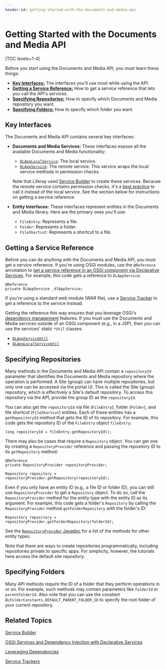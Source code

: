 ```yaml
---
header-id: getting-started-with-the-documents-and-media-api
---
```


# Getting Started with the Documents and Media API

[TOC levels=1-4]

Before you start using the Documents and Media API, you must learn these things: 

-   [**Key Interfaces:**](#key-interfaces) 
    The interfaces you'll use most while using the API. 
-   [**Getting a Service Reference:**](#getting-a-service-reference) 
    How to get a service reference that lets you call the API's services. 
-   [**Specifying Repositories:**](#specifying-repositories) How to specify
    which Documents and Media repository you want. 
-   [**Specifying Folders:**](#specifying-folders) How to specify which folder
    you want. 

## Key Interfaces

The Documents and Media API contains several key interfaces: 

-   **Documents and Media Services:** These interfaces expose all the available 
    Documents and Media functionality: 

    -   [`DLAppLocalService`](@platform-ref@/7.1-latest/javadocs/portal-kernel/com/liferay/document/library/kernel/service/DLAppLocalService.html): 
        The local service. 
    -   [`DLAppService`](@platform-ref@/7.1-latest/javadocs/portal-kernel/com/liferay/document/library/kernel/service/DLAppService.html): 
        The remote service. This service wraps the local service 
        methods in permission checks. 

    Note that Liferay used 
    [Service Builder](/docs/7-1/tutorials/-/knowledge_base/t/service-builder) 
    to create these services. Because the remote service contains permission 
    checks, it's a 
    [best practice](/docs/7-1/tutorials/-/knowledge_base/t/creating-remote-services#using-service-builder-to-generate-remote-services) 
    to call it instead of the local service. See the section below for 
    instructions on getting a service reference. 

-   **Entity Interfaces:** These interfaces represent entities in the Documents 
    and Media library. Here are the primary ones you'll use: 

    -   `FileEntry`: Represents a file. 
    -   `Folder`: Represents a folder. 
    -   `FileShortcut`: Represents a shortcut to a file.

## Getting a Service Reference

Before you can do anything with the Documents and Media API, you must get
a service reference. If you're using OSGi modules, use the `@Reference`
annotation to 
[get a service reference in an OSGi component via Declarative Services](/docs/7-1/tutorials/-/knowledge_base/t/osgi-services-and-dependency-injection-with-declarative-services).
For example, this code gets a reference to `DLAppService`: 

    @Reference
    private DLAppService _dlAppService;

If you're using a standard web module (WAR file), use a 
[Service Tracker](https://dev.liferay.com/develop/tutorials/-/knowledge_base/7-1/service-trackers)
to get a reference to the service instead. 

Getting the reference this way ensures that you leverage OSGi's 
[dependency management](/docs/7-1/tutorials/-/knowledge_base/t/leveraging-dependencies)
features. If you must use the Documents and Media services outside of an OSGi
component (e.g., in a JSP), then you can use the services' static `*Util`
classes: 

-   [`DLAppServiceUtil`](@platform-ref@/7.1-latest/javadocs/portal-kernel/com/liferay/document/library/kernel/service/DLAppServiceUtil.html)
-   [`DLAppLocalServiceUtil`](@platform-ref@/7.1-latest/javadocs/portal-kernel/com/liferay/document/library/kernel/service/DLAppLocalServiceUtil.html)

## Specifying Repositories

Many methods in the Documents and Media API contain a `repositoryId` parameter
that identifies the Documents and Media repository where the operation is
performed. A Site (group) can have multiple repositories, but only one can be
accessed via the portal UI. This is called the Site (group) repository, which is
effectively a Site's default repository. To access this repository via the API,
provide the group ID as the `repositoryId`. 

You can also get the `repositoryId` via file (`FileEntry`), folder (`Folder`), 
and file shortcut (`FileShortcut`) entities. Each of these entities has
a `getRepositoryId` method that gets the ID of its repository. For example, this
code gets the repository ID of the `FileEntry` object `fileEntry`: 

    long repositoryId = fileEntry.getRepositoryId();

There may also be cases that require a `Repository` object. You can get one by 
creating a `RepositoryProvider` reference and passing the repository ID to its 
`getRepository` method: 

    @Reference
    private RepositoryProvider repositoryProvider;

    Repository repository = repositoryProvider.getRepository(repositoryId);

Even if you only have an entity ID (e.g., a file ID or folder ID), you can still 
use `RepositoryProvider` to get a `Repository` object. To do so, call the 
`RepositoryProvider` method for the entity type with the entity ID as its 
argument. For example, this code gets a folder's `Repository` by calling the 
`RepositoryProvider` method `getFolderRepository` with the folder's ID: 

    Repository repository = repositoryProvider.getFolderRepository(folderId);

See the 
[`RepositoryProvider` Javadoc](@platform-ref@/7.1-latest/javadocs/portal-kernel/com/liferay/portal/kernel/repository/RepositoryProvider.html)
for a list of the methods for other entity types. 

Note that there are ways to create repositories programmatically, including 
repositories private to specific apps. For simplicity, however, the tutorials 
here access the default site repository. 

## Specifying Folders

Many API methods require the ID of a folder that they perform operations in or 
on. For example, such methods may contain parameters like `folderId` or 
`parentFolderId`. Also note that you can use the constant 
`DLFolderConstants.DEFAULT_PARENT_FOLDER_ID` to specify the root folder of your
current repository. 

## Related Topics

[Service Builder](/docs/7-1/tutorials/-/knowledge_base/t/service-builder)

[OSGi Services and Dependency Injection with Declarative Services](/docs/7-1/tutorials/-/knowledge_base/t/osgi-services-and-dependency-injection-with-declarative-services)

[Leveraging Dependencies](/docs/7-1/tutorials/-/knowledge_base/t/leveraging-dependencies)

[Service Trackers](/docs/7-1/tutorials/-/knowledge_base/t/service-trackers)
